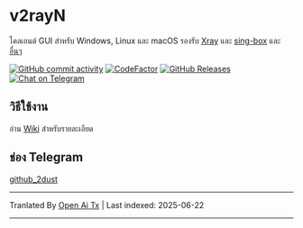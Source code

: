 # v2rayN

ไคลเอนต์ GUI สำหรับ Windows, Linux และ macOS รองรับ [Xray](https://github.com/XTLS/Xray-core)
และ [sing-box](https://github.com/SagerNet/sing-box)
และ [อื่นๆ](https://github.com/2dust/v2rayN/wiki/List-of-supported-cores)

[![GitHub commit activity](https://img.shields.io/github/commit-activity/m/2dust/v2rayN)](https://github.com/2dust/v2rayN/commits/master)
[![CodeFactor](https://www.codefactor.io/repository/github/2dust/v2rayn/badge)](https://www.codefactor.io/repository/github/2dust/v2rayn)
[![GitHub Releases](https://img.shields.io/github/downloads/2dust/v2rayN/latest/total?logo=github)](https://github.com/2dust/v2rayN/releases)
[![Chat on Telegram](https://img.shields.io/badge/Chat%20on-Telegram-brightgreen.svg)](https://t.me/v2rayn)

## วิธีใช้งาน

อ่าน [Wiki](https://github.com/2dust/v2rayN/wiki) สำหรับรายละเอียด

## ช่อง Telegram

[github_2dust](https://t.me/github_2dust)

---

Tranlated By [Open Ai Tx](https://github.com/OpenAiTx/OpenAiTx) | Last indexed: 2025-06-22

---